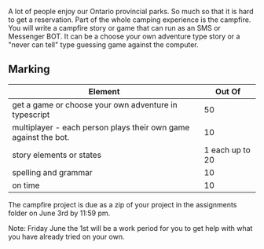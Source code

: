 A lot of people enjoy our Ontario provincial parks. So much so that it is hard to get a reservation. Part of the whole camping experience is the campfire. You will write a campfire story or game that can run as an SMS or Messenger BOT. It can be a choose your own adventure type story or a "never can tell" type guessing game against the computer. 

Marking
-----

|Element|Out Of|
|---|---|
|get a game or choose your own adventure in typescript| 50|
|multiplayer - each person plays their own game against the bot.| 10|
|story elements or states|1 each up to 20|
|spelling and grammar|10|
|on time|10|

The campfire project is due as a zip of your project in the assignments folder on June 3rd by 11:59 pm.

Note: Friday June the 1st will be a work period for you to get help with what you have already tried on your own.
